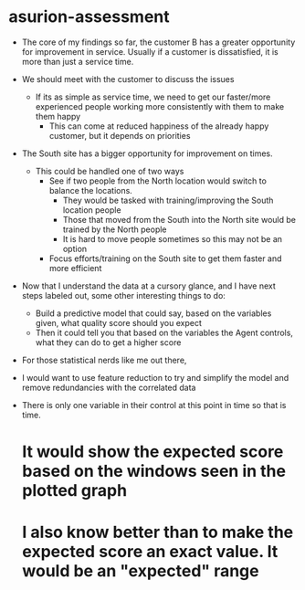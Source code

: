 # asurion-assessment

- The core of my findings so far, the customer B has a greater opportunity for improvement in service. 
Usually if a customer is dissatisfied, it is more than just a service time.
- We should meet with the customer to discuss the issues
  - If its as simple as service time, we need to get our faster/more experienced people working more consistently with them to make them happy
    - This can come at reduced happiness of the already happy customer, but it depends on priorities
- The South site has a bigger opportunity for improvement on times.
  - This could be handled one of two ways
    - See if two people from the North location would switch to balance the locations.
      - They would be tasked with training/improving the South location people
      - Those that moved from the South into the North site would be trained by the North people
      - It is hard to move people sometimes so this may not be an option
    - Focus efforts/training on the South site to get them faster and more efficient


- Now that I understand the data at a cursory glance, and I have next steps labeled out, some other interesting things to do:
  - Build a predictive model that could say, based on the variables given, what quality score should you expect
  - Then it could tell you that based on the variables the Agent controls, what they can do to get a higher score


- For those statistical nerds like me out there,
- I would want to use feature reduction to try and simplify the model and remove redundancies with the correlated data
- There is only one variable in their control at this point in time so that is time.
    # It would show the expected score based on the windows seen in the plotted graph
    # I also know better than to make the expected score an exact value. It would be an "expected" range

